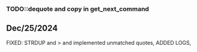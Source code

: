 ### TODO::dequote and copy in get_next_command
## Dec/25/2024
FIXED: STRDUP and > and implemented unmatched quotes, ADDED LOGS,